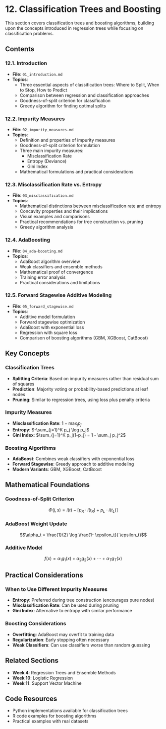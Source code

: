 # 12. Classification Trees and Boosting

This section covers classification trees and boosting algorithms, building upon the concepts introduced in regression trees while focusing on classification problems.

## Contents

### 12.1. Introduction
- **File**: `01_introduction.md`
- **Topics**:
  - Three essential aspects of classification trees: Where to Split, When to Stop, How to Predict
  - Comparison between regression and classification approaches
  - Goodness-of-split criterion for classification
  - Greedy algorithm for finding optimal splits

### 12.2. Impurity Measures
- **File**: `02_impurity_measures.md`
- **Topics**:
  - Definition and properties of impurity measures
  - Goodness-of-split criterion formulation
  - Three main impurity measures:
    - Misclassification Rate
    - Entropy (Deviance)
    - Gini Index
  - Mathematical formulations and practical considerations

### 12.3. Misclassification Rate vs. Entropy
- **File**: `03_misclassification.md`
- **Topics**:
  - Mathematical distinctions between misclassification rate and entropy
  - Concavity properties and their implications
  - Visual examples and comparisons
  - Practical recommendations for tree construction vs. pruning
  - Greedy algorithm analysis

### 12.4. AdaBoosting
- **File**: `04_ada-boosting.md`
- **Topics**:
  - AdaBoost algorithm overview
  - Weak classifiers and ensemble methods
  - Mathematical proof of convergence
  - Training error analysis
  - Practical considerations and limitations

### 12.5. Forward Stagewise Additive Modeling
- **File**: `05_forward_stagewise.md`
- **Topics**:
  - Additive model formulation
  - Forward stagewise optimization
  - AdaBoost with exponential loss
  - Regression with square loss
  - Comparison of boosting algorithms (GBM, XGBoost, CatBoost)

## Key Concepts

### Classification Trees
- **Splitting Criteria**: Based on impurity measures rather than residual sum of squares
- **Prediction**: Majority voting or probability-based predictions at leaf nodes
- **Pruning**: Similar to regression trees, using loss plus penalty criteria

### Impurity Measures
- **Misclassification Rate**: $1 - \max_j p_j$
- **Entropy**: $-\sum_{j=1}^K p_j \log p_j$
- **Gini Index**: $\sum_{j=1}^K p_j(1-p_j) = 1 - \sum_j p_j^2$

### Boosting Algorithms
- **AdaBoost**: Combines weak classifiers with exponential loss
- **Forward Stagewise**: Greedy approach to additive modeling
- **Modern Variants**: GBM, XGBoost, CatBoost

## Mathematical Foundations

### Goodness-of-Split Criterion
$$\Phi(j,s) = i(t) - \big [ p_R \cdot i(t_R) + p_L \cdot i(t_L) \big ]$$

### AdaBoost Weight Update
$$\alpha_t = \frac{1}{2} \log \frac{1- \epsilon_t}{ \epsilon_t}$$

### Additive Model
$$f(x) = \alpha_1 g_1(x) + \alpha_2 g_2(x) + \cdots + \alpha_T g_T(x)$$

## Practical Considerations

### When to Use Different Impurity Measures
- **Entropy**: Preferred during tree construction (encourages pure nodes)
- **Misclassification Rate**: Can be used during pruning
- **Gini Index**: Alternative to entropy with similar performance

### Boosting Considerations
- **Overfitting**: AdaBoost may overfit to training data
- **Regularization**: Early stopping often necessary
- **Weak Classifiers**: Can use classifiers worse than random guessing

## Related Sections
- **Week 4**: Regression Trees and Ensemble Methods
- **Week 10**: Logistic Regression
- **Week 11**: Support Vector Machine

## Code Resources
- Python implementations available for classification trees
- R code examples for boosting algorithms
- Practical examples with real datasets
